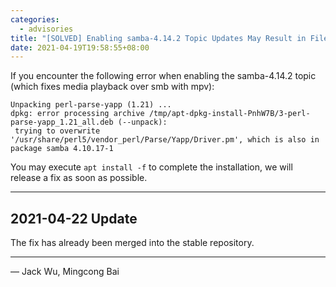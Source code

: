 ```yaml
---
categories:
  - advisories
title: "[SOLVED] Enabling samba-4.14.2 Topic Updates May Result in File Conflicts"
date: 2021-04-19T19:58:55+08:00
---
```


If you encounter the following error when enabling the samba-4.14.2 topic (which fixes media playback over smb with mpv):

    Unpacking perl-parse-yapp (1.21) ...
    dpkg: error processing archive /tmp/apt-dpkg-install-PnhW7B/3-perl-parse-yapp_1.21_all.deb (--unpack):
     trying to overwrite '/usr/share/perl5/vendor_perl/Parse/Yapp/Driver.pm', which is also in package samba 4.10.17-1

You may execute `apt install -f` to complete the installation, we will release a fix as soon as possible.

----

2021-04-22 Update
-----------------

The fix has already been merged into the stable repository.

----

— Jack Wu, Mingcong Bai
